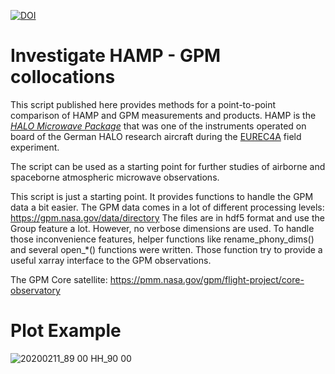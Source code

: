 [![DOI](https://zenodo.org/badge/348316876.svg)](https://zenodo.org/badge/latestdoi/348316876)

# Investigate HAMP - GPM collocations

This script published here provides methods for a point-to-point comparison
of HAMP and GPM measurements and products.
HAMP is the [*HALO Microwave Package*](https://doi.org/10.5194/amt-7-4539-2014) that was one of the instruments operated
on board of the German HALO research aircraft during the [EUREC4A](http://eurec4a.eu/) field
experiment.

The script can be used as a starting point for further studies of airborne
and spaceborne atmospheric microwave observations.

This script is just a starting point. It provides functions to handle
the GPM data a bit easier.
The GPM data comes in a lot of different processing levels:
https://gpm.nasa.gov/data/directory
The files are in hdf5 format and use the Group feature a lot. However,
no verbose dimensions are used. To handle those inconvenience features,
helper functions like rename_phony_dims() and several open_*() functions
were written. Those function try to provide a useful xarray interface to
the GPM observations.


The GPM Core satellite:
https://pmm.nasa.gov/gpm/flight-project/core-observatory

# Plot Example
![20200211_89 00 HH_90 00](https://user-images.githubusercontent.com/5948670/111300806-c3c6f100-8651-11eb-9a3f-b595b38c500a.png)
